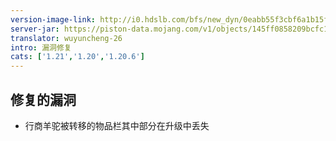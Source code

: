 ```yaml
---
version-image-link: http://i0.hdslb.com/bfs/new_dyn/0eabb55f3cbf6a1b15fb5c30d062c3e2558830935.png
server-jar: https://piston-data.mojang.com/v1/objects/145ff0858209bcfc164859ba735d4199aafa1eea/server.jar
translator: wuyuncheng-26
intro: 漏洞修复 
cats: ['1.21','1.20','1.20.6']
---
```

## 修复的漏洞
* 行商羊驼被转移的物品栏其中部分在升级中丢失